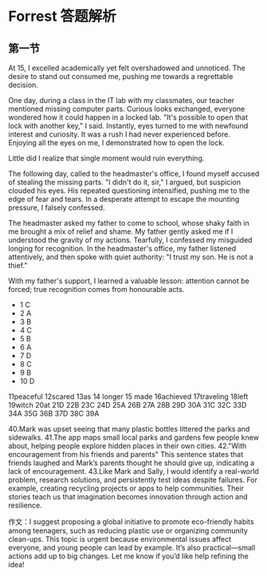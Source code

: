 # Forrest 答题解析

## 第一节
At 15, I excelled academically yet felt overshadowed and unnoticed. The desire to stand out consumed me, pushing me towards a regrettable decision.

One day, during a class in the IT lab with my classmates, our teacher mentioned missing computer parts. Curious looks exchanged, everyone wondered how it could happen in a locked lab. "It's possible to open that lock with another key," I said. Instantly, eyes turned to me with newfound interest and curiosity. It was a rush I had never experienced before. Enjoying all the eyes on me, I demonstrated how to open the lock.

Little did I realize that single moment would ruin everything.

The following day, called to the headmaster's office, I found myself accused of stealing the missing parts. "I didn't do it, sir," I argued, but suspicion clouded his eyes. His repeated questioning intensified, pushing me to the edge of fear and tears. In a desperate attempt to escape the mounting pressure, I falsely confessed.

The headmaster asked my father to come to school, whose shaky faith in me brought a mix of relief and shame. My father gently asked me if I understood the gravity of my actions. Tearfully, I confessed my misguided longing for recognition. In the headmaster's office, my father listened attentively, and then spoke with quiet authority: "I trust my son. He is not a thief."

With my father's support, I learned a valuable lesson: attention cannot be forced; true recognition comes from honourable acts.

- 1 C
- 2 A
- 3 B
- 4 C
- 5 B
- 6 A
- 7 D
- 8 C
- 9 B
- 10 D 

11peaceful 12scared 13as 14 longer 15 made 16achieved 17traveling 18left 19witch 20at 21D 22B 23C 24D 25A 26B 27A 28B 29D 30A 31C 32C 33D 34A 35G 36B 37D 38C 39A


40.Mark was upset seeing that many plastic bottles littered the parks and sidewalks. 41.The app maps small local parks and gardens few people knew about, helping people explore hidden places in their own cities. 42."With encouragement from his friends and parents"  This sentence states that friends laughed and Mark’s parents thought he should give up, indicating a lack of encouragement. 43.Like Mark and Sally, I would identify a real-world problem, research solutions, and persistently test ideas despite failures. For example, creating recycling projects or apps to help communities. Their stories teach us that imagination becomes innovation through action and resilience.

作文：I suggest proposing a global initiative to promote eco-friendly habits among teenagers, such as reducing plastic use or organizing community clean-ups. This topic is urgent because environmental issues affect everyone, and young people can lead by example. It’s also practical—small actions add up to big changes. Let me know if you’d like help refining the idea!
